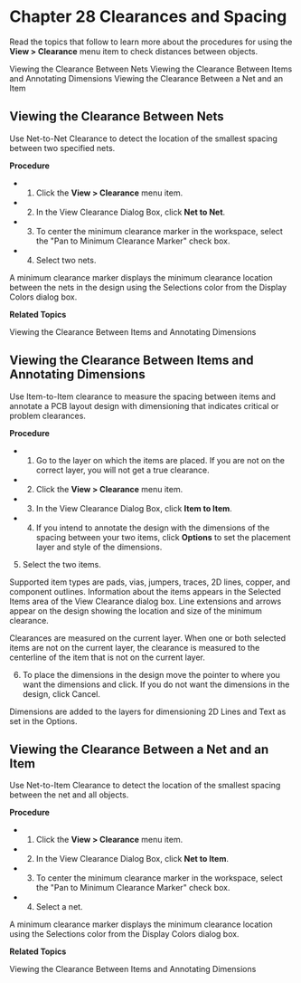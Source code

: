 # Chapter 28 Clearances and Spacing
Read the topics that follow to learn more about the procedures for using the **View > Clearance** menu item to check distances between objects.

Viewing the Clearance Between Nets Viewing the Clearance Between Items and Annotating Dimensions Viewing the Clearance Between a Net and an Item

## Viewing the Clearance Between Nets
Use Net-to-Net Clearance to detect the location of the smallest spacing between two specified nets.

**Procedure**

- 1. Click the **View > Clearance** menu item.
- 2. In the View Clearance Dialog Box, click **Net to Net**.
- 3. To center the minimum clearance marker in the workspace, select the "Pan to Minimum Clearance Marker" check box.
- 4. Select two nets.

A minimum clearance marker displays the minimum clearance location between the nets in the design using the Selections color from the Display Colors dialog box.

**Related Topics**

Viewing the Clearance Between Items and Annotating Dimensions

## Viewing the Clearance Between Items and Annotating Dimensions
Use Item-to-Item clearance to measure the spacing between items and annotate a PCB layout design with dimensioning that indicates critical or problem clearances.

**Procedure**

- 1. Go to the layer on which the items are placed. If you are not on the correct layer, you will not get a true clearance.
- 2. Click the **View > Clearance** menu item.
- 3. In the View Clearance Dialog Box, click **Item to Item**.
- 4. If you intend to annotate the design with the dimensions of the spacing between your two items, click **Options** to set the placement layer and style of the dimensions.

5. Select the two items.

Supported item types are pads, vias, jumpers, traces, 2D lines, copper, and component outlines. Information about the items appears in the Selected Items area of the View Clearance dialog box. Line extensions and arrows appear on the design showing the location and size of the minimum clearance.

Clearances are measured on the current layer. When one or both selected items are not on the current layer, the clearance is measured to the centerline of the item that is not on the current layer.

6. To place the dimensions in the design move the pointer to where you want the dimensions and click. If you do not want the dimensions in the design, click Cancel.

Dimensions are added to the layers for dimensioning 2D Lines and Text as set in the Options.

## Viewing the Clearance Between a Net and an Item
Use Net-to-Item Clearance to detect the location of the smallest spacing between the net and all objects.

**Procedure**

- 1. Click the **View > Clearance** menu item.
- 2. In the View Clearance Dialog Box, click **Net to Item**.
- 3. To center the minimum clearance marker in the workspace, select the "Pan to Minimum Clearance Marker" check box.
- 4. Select a net.

A minimum clearance marker displays the minimum clearance location using the Selections color from the Display Colors dialog box.

**Related Topics**

Viewing the Clearance Between Items and Annotating Dimensions